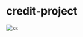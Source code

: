 # credit-project

![ss](https://user-images.githubusercontent.com/102031418/191756826-e815d033-d200-43c9-86a6-a72070c88cae.png)
